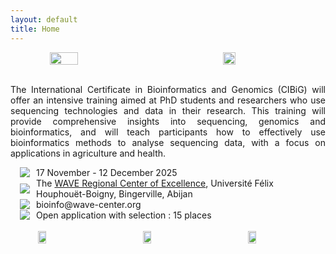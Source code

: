 ```yaml
---
layout: default
title: Home
---
```


<div style="display:flex"> 
<img src="/cibig/assets/img/logo_wave2.jpeg" style="display: block; margin: 0 auto; width: 30%; ">
<img src="/cibig/assets/img/logo_uboigny.jpeg" style="display: block; margin: 0 auto; width: 20%; ">
</div> 

<br />
<div>
 <p align="justify">
The International Certificate in Bioinformatics and Genomics (CIBiG) will offer an intensive training aimed at PhD students and researchers who use sequencing technologies and data in their research.
This training will provide comprehensive insights into sequencing, genomics and bioinformatics, and  will teach participants how to effectively use bioinformatics methods to analyse sequencing data, with a focus on applications in agriculture and health.

<div style="display: flex; align-items: center;">
<div style="margin-left: 15px; margin-right: 10px;">
<img src="/cibig/assets/img/icon_calendar-5.png">
</div>
<div>
17 November - 12 December 2025
</div>
</div>

<div style="display: flex; align-items: center;">
<div style="margin-left: 15px; margin-right: 10px;">
<img src="/cibig/assets/img/icon_place-8.png">
</div>
<div>
The <a href="https://wave-center.org/" target_blank>WAVE Regional Center of Excellence</a>, Université Félix Houphouët-Boigny, Bingerville, Abijan
</div>
</div>

<!--- <div style="display: flex; align-items: center;">
<div style="margin-left: 15px; margin-right: 10px;">
<img src="/cibig/assets/img/icon-dollar-5.png">
</div>
<div>
2,000,000 CFA
</div>
</div>
--->

<div style="display: flex; align-items: center;">
<div style="margin-left: 15px; margin-right: 10px;">
<img src="/cibig/assets/img/icon_email-5.png">
</div>
<div>
 bioinfo@wave-center.org
</div>
</div>

<div style="display: flex; align-items: center;">
<div style="margin-left: 15px; margin-right: 10px;">
<img src="/cibig/assets/img/icon_apply-5.png" style="vertical-align: middle;">
</div>
<div>
Open application with selection : 15 places
</div>
</div>

<br/>

<div style="display:flex"> 
<img src="/cibig/assets/img/logo_ujkz.jpeg" style="display: block; margin: 0 auto; width: 16%;">
<img src="/cibig/assets/img/logo_itrop.png" style="display: block; margin: 0 auto; width: 16%; ">
<img src="/cibig/assets/img/logo_ird.png" style="display: block; margin: 0 auto; width: 16%;">
</div> 
